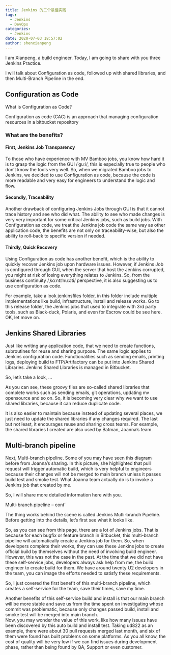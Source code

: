 ```yaml
---
title: Jenkins 的三个最佳实践
tags:
  - Jenkins
  - DevOps
categories:
  - Jenkins
date: 2020-07-03 18:57:02
author: shenxianpeng
---
```


I am Xianpeng, a build engineer. Today, I am going to share with you three Jenkins Practice.

I will talk about Configuration as code, followed up with shared libraries, and then Multi-Branch Pipeline in the end.

## Configuration as Code

What is Configuration as Code?

Configuration as code (CAC) is an approach that managing configuration resources in a bitbucket repository

### What are the benefits?

#### First, Jenkins Job Transparency

To those who have experience with MV Bamboo jobs, you know how hard it is to grasp the logic from the GUI /ˈɡuːi/, this is especially true to people who don’t know the tools very well. So, when we migrated Bamboo jobs to Jenkins, we decided to use Configuration as code, because the code is more readable and very easy for engineers to understand the logic and flow.

#### Secondly, Traceability

Another drawback of configuring Jenkins Jobs through GUI is that it cannot trace history and see who did what. The ability to see who made changes is very very important for some critical Jenkins jobs, such as build jobs. With Configuration as code, we treat the Jenkins job code the same way as other application code, the benefits are not only on traceability-wise, but also the ability to roll-back to specific version if needed. 

#### Thirdly, Quick Recovery

Using Configuration as code has another benefit, which is the ability to quickly recover Jenkins job upon hardware issues. However, if Jenkins Job is configured through GUI, when the server that host the Jenkins corrupted, you might at risk of losing everything relates to Jenkins. So, from the business continuity /ˌkɑːntɪˈnuːəti/ perspective, it is also suggesting us to use configuration as code.

For example, take a look jenkinsfiles folder, in this folder include multiple implementations like build, infrastructure, install and release works. Go to this release folder, the Jenkins jobs that used to integrate with 3rd party tools, such as Black-duck, Polaris, and even for Escrow could be see here.
OK, let move on.

## Jenkins Shared Libraries

Just like writing any application code, that we need to create functions, subroutines for reuse and sharing purpose. The same logic applies to Jenkins configuration code. Functionalities such as sending emails, printing logs, deploying build to FTP/Artifactory can be put into Jenkins Shared Libraries. Jenkins Shared Libraries is managed in Bitbucket. 

So, let’s take a look, …

As you can see, these groovy files are so-called shared libraries that complete works such as sending emails, git operations, updating mv opensource and so on.
So, it is becoming very clear why we want to use shared libraries, because it can reduce duplicate code. 

It is also easier to maintain because instead of updating several places, we just need to update the shared libraries if any changes required. The last but not least, it encourages reuse and sharing cross teams. For example, the shared libraries I created are also used by Batman, Joanna’s team. 

## Multi-branch pipeline

Next, Multi-branch pipeline. Some of you may have seen this diagram before from Joanna’s sharing. In this picture, she highlighted that pull request will trigger automatic build, which is very helpful to engineers because their changes will not be merged to main branch unless it passes build test and smoke test. What Joanna team actually do is to invoke a Jenkins job that created by me. 

So, I will share more detailed information here with you. 

Multi-branch pipeline – cont’

The thing works behind the scene is called Jenkins Mutli-branch Pipeline. Before getting into the details, let’s first see what it looks like. 

So, as you can see from this page, there are a lot of Jenkins jobs. That is because for each bugfix or feature branch in Bitbucket, this multi-branch pipeline will automatically create a Jenkins job for them. So, when developers complete their works, they can use these Jenkins jobs to create official build by themselves without the need of involving build engineer. However, this was not the case in the past. At the time that we did not have these self-service jobs, developers always ask help from me, the build engineer to create build for them. We have around twenty U2 developers in the team, you can image the efforts needed to satisfy these requirements. 

So, I just covered the first benefit of this multi-branch pipeline, which creates a self-service for the team, save their times, save my time. 

Another benefits of this self-service build and install is that our main branch will be more stable and save us from the time spent on investigating whose commit was problematic, because only changes passed build, install and smoke test will be merged into main branch.  
Now, you may wonder the value of this work, like how many issues have been discovered by this auto build and install test. 
Taking ud822 as an example, there were about 30 pull requests merged last month, and six of them were found has built problems on some platforms.
As you all know, the cost of quality will be very low if we can find issues during development phase, rather than being found by QA, Support or even customer.







